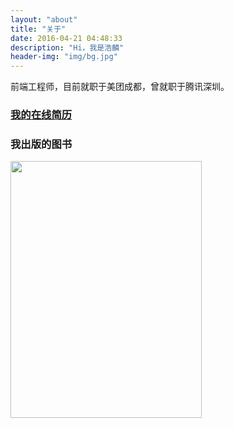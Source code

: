 ```yaml
---
layout: "about"
title: "关于"
date: 2016-04-21 04:48:33
description: "Hi，我是浩麟"
header-img: "img/bg.jpg"
---
```


前端工程师，目前就职于美团成都，曾就职于腾讯深圳。

### [我的在线简历](http://resume.wuhaolin.cn/)

### 我出版的图书
<a href="http://webpack.wuhaolin.cn/">
    <img src="http://ou8vcvyuy.bkt.clouddn.com/dive-into-webpack.png" width="306px" height="411px"/>
</a>



